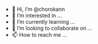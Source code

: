 - 👋 Hi, I’m @chorokann
- 👀 I’m interested in ...
- 🌱 I’m currently learning ...
- 💞️ I’m looking to collaborate on ...
- 📫 How to reach me ...

<!---
chorokann/chorokann is a ✨ special ✨ repository because its `README.md` (this file) appears on your GitHub profile.
You can click the Preview link to take a look at your changes.
--->
